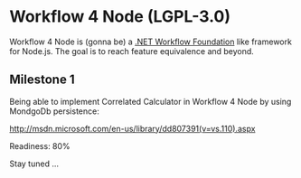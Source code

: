 Workflow 4 Node (LGPL-3.0)
========================

Workflow 4 Node is (gonna be) a [.NET Workflow Foundation](http://msdn.microsoft.com/en-us/library/ee342461.aspx) like framework for Node.js. The goal is to reach feature equivalence and beyond.

## Milestone 1

Being able to implement Correlated Calculator in Workflow 4 Node by using MondgoDb persistence:

http://msdn.microsoft.com/en-us/library/dd807391(v=vs.110).aspx

Readiness: 80%

Stay tuned ...
